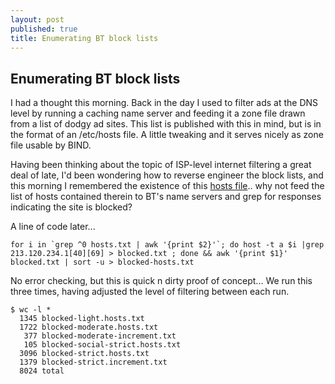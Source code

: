 ```yaml
---
layout: post
published: true
title: Enumerating BT block lists
---
```


## Enumerating BT block lists

I had a thought this morning. Back in the day I used to filter ads at the DNS level by running a caching name server and feeding it a zone file drawn from a list of dodgy ad sites. This list is published with this in mind, but is in the format of an /etc/hosts file. A little tweaking and it serves nicely as zone file usable by BIND.

Having been thinking about the topic of ISP-level internet filtering a great deal of late, I'd been wondering how to reverse engineer the block lists, and this morning I remembered the existence of this [hosts file](http://winhelp2002.mvps.org/hosts.txt).. why not feed the list of hosts contained therein to BT's name servers and grep for responses indicating the site is blocked?

A line of code later...

```
for i in `grep ^0 hosts.txt | awk '{print $2}'`; do host -t a $i |grep 213.120.234.1[40][69] > blocked.txt ; done && awk '{print $1}' blocked.txt | sort -u > blocked-hosts.txt
```

No error checking, but this is quick n dirty proof of concept... We run this three times, having adjusted the level of filtering between each run. 

```
$ wc -l *
  1345 blocked-light.hosts.txt
  1722 blocked-moderate.hosts.txt
   377 blocked-moderate-increment.txt
   105 blocked-social-strict.hosts.txt
  3096 blocked-strict.hosts.txt
  1379 blocked-strict.increment.txt
  8024 total
```






